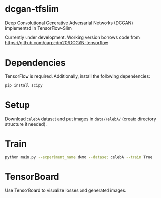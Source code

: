 # dcgan-tfslim
Deep Convolutional Generative Adversarial Networks (DCGAN) implemented in TensorFlow-Slim

Currently under development. Working version borrows code from
https://github.com/carpedm20/DCGAN-tensorflow

# Dependencies
TensorFlow is required. Additionally, install the following dependencies:

```bash
pip install scipy
```

# Setup
Download `celebA` dataset and put images in `data/celebA/`
(create directory structure if needed).

# Train
```bash
python main.py --experiment_name demo --dataset celebA --train True
```

# TensorBoard

Use TensorBoard to visualize losses and generated images.
